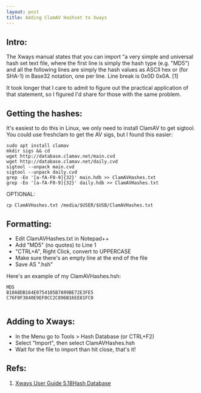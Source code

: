 ```yaml
---
layout: post
title: Adding ClamAV Hashset to Xways
---
```

## Intro:
The Xways manual states that you can import "a very simple and universal hash set text file, where the first line is simply the hash type (e.g. "MD5") and all the following lines are  simply  the  hash  values  as  ASCII  hex  or  (for  SHA-1)  in  Base32  notation,  one  per  line.  Line  break is 0x0D 0x0A. [1]

It took longer that I care to admit to figure out the practical application of that statement, so I figured I'd share for those with the same problem.

## Getting the hashes:
It's easiest to do this in Linux, we only need to install ClamAV to get sigtool. You could use freshclam to get the AV sigs, but I found this easier:
```
sudo apt install clamav
mkdir sigs && cd
wget http://database.clamav.net/main.cvd
wget http://database.clamav.net/daily.cvd
sigtool --unpack main.cvd
sigtool --unpack daily.cvd
grep -Eo '[a-fA-F0-9]{32}' main.hdb >> ClamAVHashes.txt
grep -Eo '[a-fA-F0-9]{32}' daily.hdb >> ClamAVHashes.txt
```
OPTIONAL:
```
cp ClamAVHashes.txt /media/$USER/$USB/ClamAVHashes.txt
```
## Formatting:
- Edit ClamAVHashes.txt in Notepad++
- Add "MD5" (no quotes) to Line 1
- "CTRL+A", Right Click, convert to UPPERCASE
- Make sure there's an empty line at the end of the file
- Save AS ".hsh"

Here's an example of my ClamAVHashes.hsh:
```
MD5
B10A8DB164E0754105B7A99BE72E3FE5
C76F0F3840E9EF0CC2C896B16EE81FC0
 
```
## Adding to Xways:
- In the Menu go to Tools > Hash Database (or CTRL+F2)
- Select "Import", then select ClamAVHashes.hsh
- Wait for the file to import than hit close, that's it!

## Refs:
1. [Xways User Guide 5.18Hash Database ](http://www.x-ways.net/winhex/manual.pdf#%5B%7B%22num%22%3A521%2C%22gen%22%3A0%7D%2C%7B%22name%22%3A%22XYZ%22%7D%2C0%2C792%2Cnull%5D)
